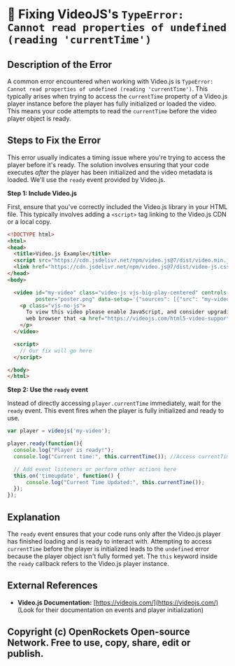 # 🐞 Fixing VideoJS's `TypeError: Cannot read properties of undefined (reading 'currentTime')`


## Description of the Error

A common error encountered when working with Video.js is `TypeError: Cannot read properties of undefined (reading 'currentTime')`. This typically arises when trying to access the `currentTime` property of a Video.js player instance before the player has fully initialized or loaded the video.  This means your code attempts to read the `currentTime` before the video player object is ready.

## Steps to Fix the Error

This error usually indicates a timing issue where you're trying to access the player before it's ready. The solution involves ensuring that your code executes *after* the player has been initialized and the video metadata is loaded.  We'll use the `ready` event provided by Video.js.

**Step 1: Include Video.js**

First, ensure that you've correctly included the Video.js library in your HTML file.  This typically involves adding a `<script>` tag linking to the Video.js CDN or a local copy.

```html
<!DOCTYPE html>
<html>
<head>
  <title>Video.js Example</title>
  <script src="https://cdn.jsdelivr.net/npm/video.js@7/dist/video.min.js"></script>
  <link href="https://cdn.jsdelivr.net/npm/video.js@7/dist/video-js.css" rel="stylesheet">
</head>
<body>

  <video id="my-video" class="video-js vjs-big-play-centered" controls preload="auto" width="640" height="360"
         poster="poster.png" data-setup='{"sources": [{"src": "my-video.mp4", "type": "video/mp4"}]}'>
    <p class="vjs-no-js">
      To view this video please enable JavaScript, and consider upgrading to a
      web browser that <a href="https://videojs.com/html5-video-support/" target="_blank">supports HTML5 video</a>
    </p>
  </video>

  <script>
    // Our fix will go here
  </script>

</body>
</html>
```

**Step 2: Use the `ready` event**

Instead of directly accessing `player.currentTime` immediately, wait for the `ready` event.  This event fires when the player is fully initialized and ready to use.

```javascript
var player = videojs('my-video');

player.ready(function(){
  console.log("Player is ready!");
  console.log("Current time:", this.currentTime()); //Access currentTime here

  // Add event listeners or perform other actions here
  this.on('timeupdate', function() {
      console.log("Current Time Updated:", this.currentTime());
  });
});
```


## Explanation

The `ready` event ensures that your code runs only after the Video.js player has finished loading and is ready to interact with.  Attempting to access `currentTime` before the player is initialized leads to the `undefined` error because the player object isn't fully formed yet.  The `this` keyword inside the `ready` callback refers to the Video.js player instance.


## External References

* **Video.js Documentation:** [https://videojs.com/](https://videojs.com/)  (Look for their documentation on events and player initialization)


## Copyright (c) OpenRockets Open-source Network. Free to use, copy, share, edit or publish.

